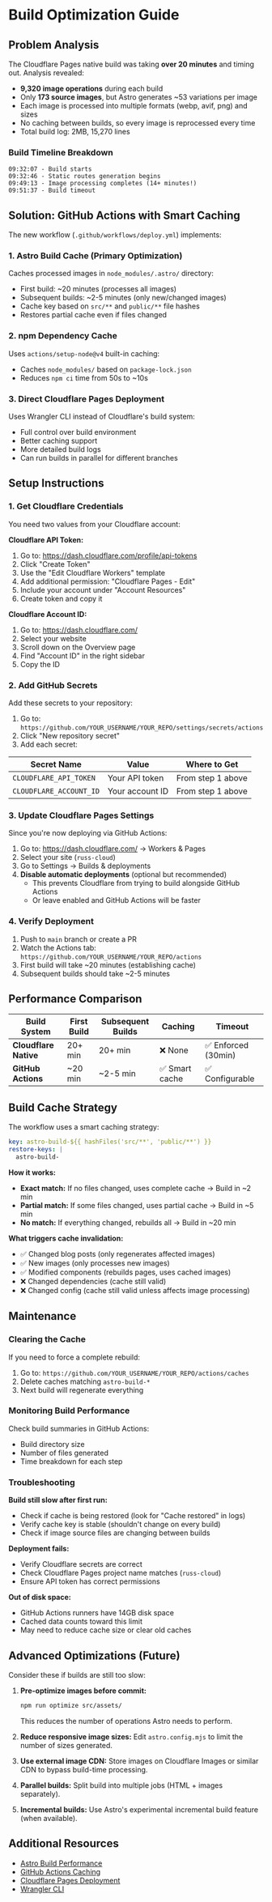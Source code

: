# Build Optimization Guide

## Problem Analysis

The Cloudflare Pages native build was taking **over 20 minutes** and timing out. Analysis revealed:

- **9,320 image operations** during each build
- Only **173 source images**, but Astro generates ~53 variations per image
- Each image is processed into multiple formats (webp, avif, png) and sizes
- No caching between builds, so every image is reprocessed every time
- Total build log: 2MB, 15,270 lines

### Build Timeline Breakdown

```
09:32:07 - Build starts
09:32:46 - Static routes generation begins
09:49:13 - Image processing completes (14+ minutes!)
09:51:37 - Build timeout
```

## Solution: GitHub Actions with Smart Caching

The new workflow (`.github/workflows/deploy.yml`) implements:

### 1. **Astro Build Cache** (Primary Optimization)
Caches processed images in `node_modules/.astro/` directory:
- First build: ~20 minutes (processes all images)
- Subsequent builds: ~2-5 minutes (only new/changed images)
- Cache key based on `src/**` and `public/**` file hashes
- Restores partial cache even if files changed

### 2. **npm Dependency Cache**
Uses `actions/setup-node@v4` built-in caching:
- Caches `node_modules/` based on `package-lock.json`
- Reduces `npm ci` time from 50s to ~10s

### 3. **Direct Cloudflare Pages Deployment**
Uses Wrangler CLI instead of Cloudflare's build system:
- Full control over build environment
- Better caching support
- More detailed build logs
- Can run builds in parallel for different branches

## Setup Instructions

### 1. Get Cloudflare Credentials

You need two values from your Cloudflare account:

**Cloudflare API Token:**
1. Go to: https://dash.cloudflare.com/profile/api-tokens
2. Click "Create Token"
3. Use the "Edit Cloudflare Workers" template
4. Add additional permission: "Cloudflare Pages - Edit"
5. Include your account under "Account Resources"
6. Create token and copy it

**Cloudflare Account ID:**
1. Go to: https://dash.cloudflare.com/
2. Select your website
3. Scroll down on the Overview page
4. Find "Account ID" in the right sidebar
5. Copy the ID

### 2. Add GitHub Secrets

Add these secrets to your repository:

1. Go to: `https://github.com/YOUR_USERNAME/YOUR_REPO/settings/secrets/actions`
2. Click "New repository secret"
3. Add each secret:

| Secret Name | Value | Where to Get |
|------------|-------|--------------|
| `CLOUDFLARE_API_TOKEN` | Your API token | From step 1 above |
| `CLOUDFLARE_ACCOUNT_ID` | Your account ID | From step 1 above |

### 3. Update Cloudflare Pages Settings

Since you're now deploying via GitHub Actions:

1. Go to: https://dash.cloudflare.com/ → Workers & Pages
2. Select your site (`russ-cloud`)
3. Go to Settings → Builds & deployments
4. **Disable automatic deployments** (optional but recommended)
   - This prevents Cloudflare from trying to build alongside GitHub Actions
   - Or leave enabled and GitHub Actions will be faster

### 4. Verify Deployment

1. Push to `main` branch or create a PR
2. Watch the Actions tab: `https://github.com/YOUR_USERNAME/YOUR_REPO/actions`
3. First build will take ~20 minutes (establishing cache)
4. Subsequent builds should take ~2-5 minutes

## Performance Comparison

| Build System | First Build | Subsequent Builds | Caching | Timeout |
|--------------|-------------|-------------------|---------|---------|
| **Cloudflare Native** | 20+ min | 20+ min | ❌ None | ✅ Enforced (30min) |
| **GitHub Actions** | ~20 min | ~2-5 min | ✅ Smart cache | ✅ Configurable |

## Build Cache Strategy

The workflow uses a smart caching strategy:

```yaml
key: astro-build-${{ hashFiles('src/**', 'public/**') }}
restore-keys: |
  astro-build-
```

**How it works:**
- **Exact match:** If no files changed, uses complete cache → Build in ~2 min
- **Partial match:** If some files changed, uses partial cache → Build in ~5 min
- **No match:** If everything changed, rebuilds all → Build in ~20 min

**What triggers cache invalidation:**
- ✅ Changed blog posts (only regenerates affected images)
- ✅ New images (only processes new images)
- ✅ Modified components (rebuilds pages, uses cached images)
- ❌ Changed dependencies (cache still valid)
- ❌ Changed config (cache still valid unless affects image processing)

## Maintenance

### Clearing the Cache

If you need to force a complete rebuild:

1. Go to: `https://github.com/YOUR_USERNAME/YOUR_REPO/actions/caches`
2. Delete caches matching `astro-build-*`
3. Next build will regenerate everything

### Monitoring Build Performance

Check build summaries in GitHub Actions:
- Build directory size
- Number of files generated
- Time breakdown for each step

### Troubleshooting

**Build still slow after first run:**
- Check if cache is being restored (look for "Cache restored" in logs)
- Verify cache key is stable (shouldn't change on every build)
- Check if image source files are changing between builds

**Deployment fails:**
- Verify Cloudflare secrets are correct
- Check Cloudflare Pages project name matches (`russ-cloud`)
- Ensure API token has correct permissions

**Out of disk space:**
- GitHub Actions runners have 14GB disk space
- Cached data counts toward this limit
- May need to reduce cache size or clear old caches

## Advanced Optimizations (Future)

Consider these if builds are still too slow:

1. **Pre-optimize images before commit:**
   ```bash
   npm run optimize src/assets/
   ```
   This reduces the number of operations Astro needs to perform.

2. **Reduce responsive image sizes:**
   Edit `astro.config.mjs` to limit the number of sizes generated.

3. **Use external image CDN:**
   Store images on Cloudflare Images or similar CDN to bypass build-time processing.

4. **Parallel builds:**
   Split build into multiple jobs (HTML + images separately).

5. **Incremental builds:**
   Use Astro's experimental incremental build feature (when available).

## Additional Resources

- [Astro Build Performance](https://docs.astro.build/en/guides/performance/)
- [GitHub Actions Caching](https://docs.github.com/en/actions/using-workflows/caching-dependencies-to-speed-up-workflows)
- [Cloudflare Pages Deployment](https://developers.cloudflare.com/pages/how-to/use-direct-upload-with-continuous-integration/)
- [Wrangler CLI](https://developers.cloudflare.com/workers/wrangler/)
